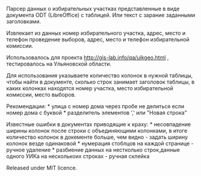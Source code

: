 ﻿Парсер данных о избирательных участках представленные в виде документа ODT (LibreOffice) с таблицей.
Или текст с зарание заданными заголовками.

Извлекает из данных номер избирательного участка, адрес, место и телефон проведение выборов, адрес, место и телефон избирательной комиссии.

Использовалось для проекта http://gis-lab.info/qa/uikgeo.html , тестировалось на Ульяновской области. 

Для использования указываете количество колонок в нужной таблицы, чтобы найти в документе, сколько строк занимает заголовок таблицы, в каких колонках находятся номер участка, место избирательной комиссии, место выборов.

Рекомендации:
	* улица с номер дома через пробе не делиться если номер дома с буквой
	* разделитель элементов ',' или "Новая строка"

Известные ошибки в документах приводящие к краху:
	* несовпадение ширины колонок после строки с объединяющими колонками, в итоге количество колонок в докементе больше, чем видно - задать ширину колонок везде одинаковой
	* нумерация стоблцов на каждой странице	- ручное удаление
	* разбиение данных на нестколько строк,данные одного УИКа на несколькоих строках - ручная склейка


Released under MIT licence.